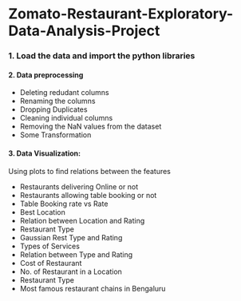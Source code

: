 # Zomato-Restaurant-Exploratory-Data-Analysis-Project
### 1. Load the data and import the python libraries
#### 2. Data preprocessing

- Deleting redudant columns
- Renaming the columns
- Dropping Duplicates
- Cleaning individual columns
- Removing the NaN values from the dataset
- Some Transformation

#### 3. Data Visualization: 
Using plots to find relations between the features


- Restaurants delivering Online or not
- Restaurants allowing table booking or not
- Table Booking rate vs Rate
- Best Location
- Relation between Location and Rating
- Restaurant Type 
- Gaussian Rest Type and Rating
- Types of Services
- Relation between Type and Rating 
- Cost of Restaurant 
- No. of Restaurant in a Location
- Restaurant Type 
- Most famous restaurant chains in Bengaluru
